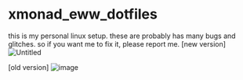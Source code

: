 # xmonad_eww_dotfiles
this is my personal linux setup. these are probably has many bugs and glitches. so  if you want me to fix it, please report me.
[new version]
![Untitled](https://github.com/Tail-R/xmonad_eww_dotfiles/assets/132870183/fac88756-4658-4ded-8504-afbe866b5de8)

[old version]
![image](https://github.com/Tail-R/xmonad_eww_dotfiles/assets/132870183/ce5286a3-2f4f-40b4-8d9b-c4d8c13d342c)


